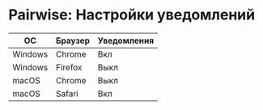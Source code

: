 # Pairwise: Настройки уведомлений

| ОС | Браузер | Уведомления |
|----|---------|-------------|
| Windows | Chrome | Вкл |
| Windows | Firefox | Выкл |
| macOS | Chrome | Выкл |
| macOS | Safari | Вкл |